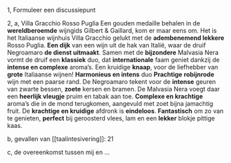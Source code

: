 1, Formuleer een discussiepunt

2, 
a, 
Villa Gracchio Rosso Puglia Een gouden medaille behalen in de **wereldberoemde** wijngids Gilbert & Gaillard, kom er maar eens om. Het is het Italiaanse wijnhuis Villa Gracchio gelukt met de **adembenemend lekkere** Rosso Puglia. **Een dijk** van een wijn uit de hak van Italië, waar de druif Negroamaro **de dienst uitmaakt**. Samen met de **bijzondere** Malvasia Nera vormt de druif een **klassiek** duo, dat **internationale** faam geniet dankzij de **intense en complexe** aroma’s. Een kruidige **knaap**, voor de liefhebber van **grote** Italiaanse wijnen! **Harmonieus en intens** duo **Prachtige** **robijnrode** wijn met een paarse rand. De Negroamaro tekent voor de **intense** geuren van zwarte bessen, **zoete** kersen en bramen. De Malvasia Nera voegt daar een **heerlijk vleugje** pruim en tabak aan toe. **Complexe en krachtige** aroma’s die in de mond terugkomen, aangevuld met zoet bijna jamachtig fruit. De **krachtige en kruidige** afdronk is **eindeloos**. **Fantastisch** om zo van te genieten, **perfect** bij geroosterd vlees, lam en een **lekker** blokje pittige kaas.

b, gevallen van [[taalintesivering]]: 21

c, de overeenkomst tussen mij en ...

